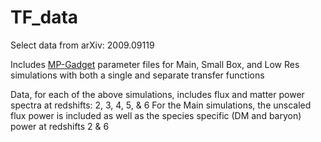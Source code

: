 # TF_data
Select data from arXiv: 2009.09119

Includes [MP-Gadget](https://github.com/sbird/MP-Gadget3) parameter files for Main, Small Box, and Low Res simulations with both a single and separate transfer functions

Data, for each of the above simulations, includes flux and matter power spectra at redshifts: 2, 3, 4, 5, & 6
For the Main simulations, the unscaled flux power is included as well as the species specific (DM and baryon) power at redshifts 2 & 6
